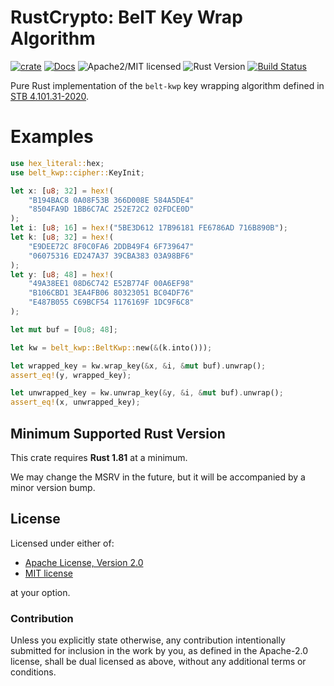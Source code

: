 # RustCrypto: BelT Key Wrap Algorithm

[![crate][crate-image]][crate-link]
[![Docs][docs-image]][docs-link]
![Apache2/MIT licensed][license-image]
![Rust Version][rustc-image]
[![Build Status][build-image]][build-link]

Pure Rust implementation of the `belt-kwp` key wrapping algorithm defined in [STB 4.101.31-2020].

[STB 4.101.31-2020]: https://apmi.bsu.by/assets/files/std/belt-spec371.pdf

# Examples

```rust
use hex_literal::hex;
use belt_kwp::cipher::KeyInit;

let x: [u8; 32] = hex!(
    "B194BAC8 0A08F53B 366D008E 584A5DE4"
    "8504FA9D 1BB6C7AC 252E72C2 02FDCE0D"
);
let i: [u8; 16] = hex!("5BE3D612 17B96181 FE6786AD 716B890B");
let k: [u8; 32] = hex!(
    "E9DEE72C 8F0C0FA6 2DDB49F4 6F739647"
    "06075316 ED247A37 39CBA383 03A98BF6"
);
let y: [u8; 48] = hex!(
    "49A38EE1 08D6C742 E52B774F 00A6EF98"
    "B106CBD1 3EA4FB06 80323051 BC04DF76"
    "E487B055 C69BCF54 1176169F 1DC9F6C8"
);

let mut buf = [0u8; 48];

let kw = belt_kwp::BeltKwp::new(&(k.into()));

let wrapped_key = kw.wrap_key(&x, &i, &mut buf).unwrap();
assert_eq!(y, wrapped_key);

let unwrapped_key = kw.unwrap_key(&y, &i, &mut buf).unwrap();
assert_eq!(x, unwrapped_key);
```

## Minimum Supported Rust Version

This crate requires **Rust 1.81** at a minimum.

We may change the MSRV in the future, but it will be accompanied by a minor
version bump.

## License

Licensed under either of:

- [Apache License, Version 2.0](http://www.apache.org/licenses/LICENSE-2.0)
- [MIT license](http://opensource.org/licenses/MIT)

at your option.

### Contribution

Unless you explicitly state otherwise, any contribution intentionally submitted
for inclusion in the work by you, as defined in the Apache-2.0 license, shall be
dual licensed as above, without any additional terms or conditions.

[//]: # (badges)

[crate-image]: https://img.shields.io/crates/v/bel-kwp.svg
[crate-link]: https://crates.io/crates/belt-kwp
[docs-image]: https://docs.rs/belt-kwp/badge.svg
[docs-link]: https://docs.rs/belt-kwp/
[license-image]: https://img.shields.io/badge/license-Apache2.0/MIT-blue.svg
[rustc-image]: https://img.shields.io/badge/rustc-1.81+-blue.svg
[build-image]: https://github.com/RustCrypto/key-wraps/actions/workflows/belt-kwp.yml/badge.svg
[build-link]: https://github.com/RustCrypto/key-wraps/actions/workflows/belt-kwp.yml
